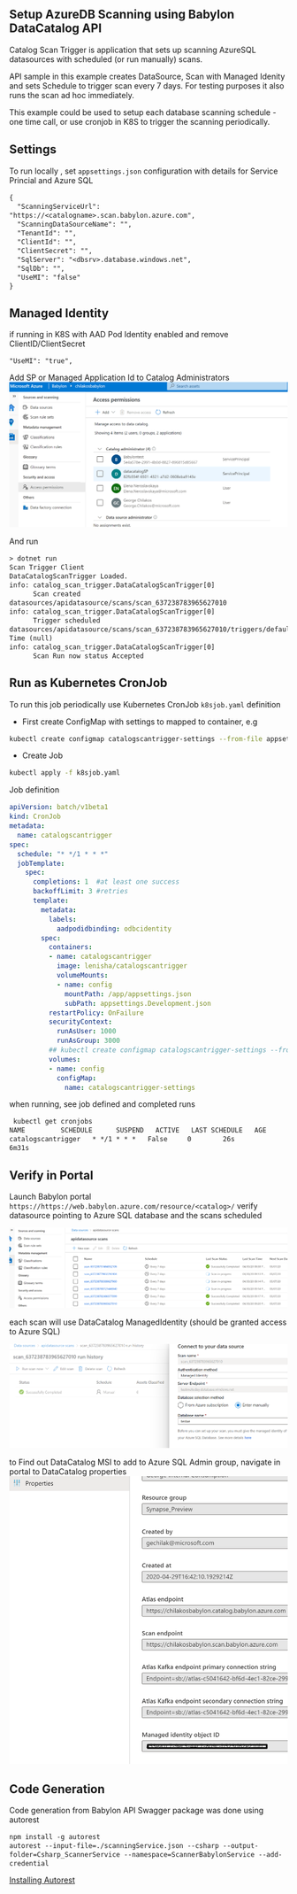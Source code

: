 ## Setup AzureDB Scanning using Babylon DataCatalog API

Catalog Scan Trigger is application that sets up scanning AzureSQL datasources with scheduled (or run manually) scans.

API sample in this example creates DataSource, Scan with Managed Idenity and sets Schedule to trigger scan every 7 days.
For testing purposes it also runs the scan ad hoc immediately.

This example could be used to setup each database scanning schedule - one time call, or use cronjob in K8S to trigger the scanning periodically.

## Settings

To run locally , set `appsettings.json` configuration with details for Service Princial and Azure SQL
```
{
  "ScanningServiceUrl": "https://<catalogname>.scan.babylon.azure.com",
  "ScanningDataSourceName": "",
  "TenantId": "",
  "ClientId": "",
  "ClientSecret": "",
  "SqlServer": "<dbsrv>.database.windows.net",
  "SqlDb": "",
  "UseMI": "false"
}
```

## Managed Identity
if running in K8S with AAD Pod Identity enabled and remove ClientID/ClientSecret

```
"UseMI": "true",
```

Add SP  or Managed Application Id to Catalog Administrators
![docs](./docs/sp.png)


And run

```
> dotnet run 
Scan Trigger Client
DataCatalogScanTrigger Loaded.
info: catalog_scan_trigger.DataCatalogScanTrigger[0]
      Scan created datasources/apidatasource/scans/scan_637238783965627010
info: catalog_scan_trigger.DataCatalogScanTrigger[0]
      Trigger scheduled datasources/apidatasource/scans/scan_637238783965627010/triggers/default Time (null)
info: catalog_scan_trigger.DataCatalogScanTrigger[0]
      Scan Run now status Accepted
```

## Run as Kubernetes CronJob
To run this job periodically use Kubernetes CronJob  `k8sjob.yaml` definition

- First create ConfigMap with settings to mapped to container, e.g

```sh
kubectl create configmap catalogscantrigger-settings --from-file appsettings.Development.json
```

- Create Job
```sh
kubectl apply -f k8sjob.yaml
```

Job definition

```yaml
apiVersion: batch/v1beta1
kind: CronJob
metadata:
  name: catalogscantrigger
spec:
  schedule: "* */1 * * *"
  jobTemplate:
    spec:
      completions: 1  #at least one success
      backoffLimit: 3 #retries
      template:
        metadata:
          labels:
            aadpodidbinding: odbcidentity
        spec:
          containers:
          - name: catalogscantrigger
            image: lenisha/catalogscantrigger
            volumeMounts:
            - name: config
              mountPath: /app/appsettings.json
              subPath: appsettings.Development.json
          restartPolicy: OnFailure
          securityContext:
            runAsUser: 1000
            runAsGroup: 3000
          ## kubectl create configmap catalogscantrigger-settings --from-file appsettings.Development.json
          volumes:
          - name: config 
            configMap:
              name: catalogscantrigger-settings   
```

when running, see job defined and completed runs
```
 kubectl get cronjobs
NAME         SCHEDULE      SUSPEND   ACTIVE   LAST SCHEDULE   AGE
catalogscantrigger   * */1 * * *   False     0        26s             6m31s
```

## Verify in Portal

Launch Babylon portal `https://https://web.babylon.azure.com/resource/<catalog>/`  verify datasource pointing to Azure SQL database and the scans scheduled

![docs](./docs/scans.png)

each scan will use DataCatalog ManagedIdentity (should be granted access to Azure SQL) 

![docs](./docs/scanMI.png)

to Find out DataCatalog MSI to add to Azure SQL Admin group, navigate in portal to DataCatalog properties
![docs](./docs/CatalogMI.png)



## Code Generation

Code generation from Babylon API Swagger package was done using autorest

```
npm install -g autorest
autorest --input-file=./scanningService.json --csharp --output-folder=Csharp_ScannerService --namespace=ScannerBabylonService --add-credential

```

[Installing Autorest](https://github.com/Azure/autorest/blob/master/docs/installing-autorest.md)
